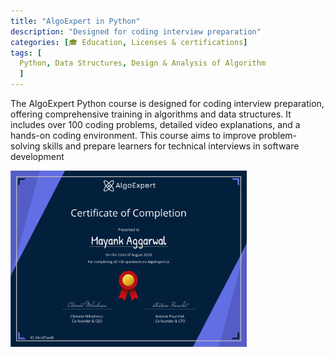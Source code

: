 ```yaml
---
title: "AlgoExpert in Python"
description: "Designed for coding interview preparation"
categories: [🎓 Education, Licenses & certifications]
tags: [
  Python, Data Structures, Design & Analysis of Algorithm
  ]
---
```


The AlgoExpert Python course is designed for coding interview preparation, offering comprehensive training in algorithms and data structures. It includes over 100 coding problems, detailed video explanations, and a hands-on coding environment. This course aims to improve problem-solving skills and prepare learners for technical interviews in software development

<img src="/assets/img/posts/certifications/algoexpert/algoExpert-certificate.jpg" width="75%">
